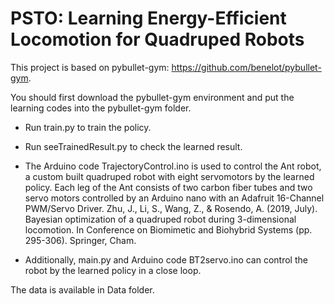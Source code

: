 # PSTO: Learning Energy-Efficient Locomotion for Quadruped Robots
This project is based on pybullet-gym: https://github.com/benelot/pybullet-gym.

You should first download the pybullet-gym environment and put the learning codes into the pybullet-gym folder.

* Run train.py to train the policy.

* Run seeTrainedResult.py to check the learned result.

* The Arduino code TrajectoryControl.ino is used to control the Ant robot, a custom built quadruped robot with eight servomotors by the learned policy. Each leg of the Ant consists of two carbon fiber tubes and two servo motors controlled by an Arduino nano with an Adafruit 16-Channel PWM/Servo Driver. Zhu, J., Li, S., Wang, Z., \& Rosendo, A. (2019, July). Bayesian optimization of a quadruped robot during 3-dimensional locomotion. In Conference on Biomimetic and Biohybrid Systems (pp. 295-306). Springer, Cham.

* Additionally, main.py and Arduino code BT2servo.ino can control the robot by the learned policy in a close loop.

The data is available in Data folder.
